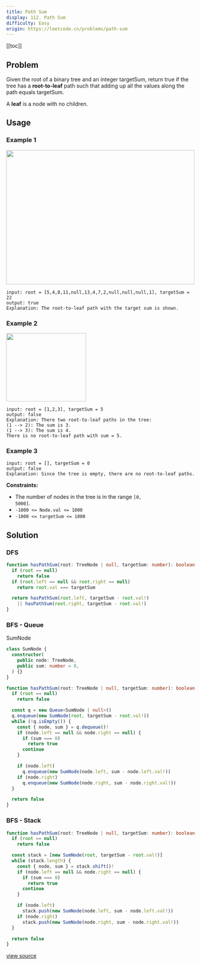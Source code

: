 ```yaml
---
title: Path Sum
display: 112. Path Sum
difficulty: Easy
origin: https://leetcode.cn/problems/path-sum
---
```


[[toc]]

## Problem

Given the root of a binary tree and an integer targetSum, return true if the tree has a **root-to-leaf** path such that adding up all the values along the path equals targetSum.

A **leaf** is a node with no children.

## Usage

### Example 1

<img alt="" src="https://assets.leetcode.com/uploads/2021/01/18/pathsum1.jpg" style="width: 500px; height: 356px;" />

```
input: root = [5,4,8,11,null,13,4,7,2,null,null,null,1], targetSum = 22
output: true
Explanation: The root-to-leaf path with the target sum is shown.
```

### Example 2

<img alt="" src="https://assets.leetcode.com/uploads/2021/01/18/pathsum2.jpg" style="width: 212px; height: 181px;" />

```
input: root = [1,2,3], targetSum = 5
output: false
Explanation: There two root-to-leaf paths in the tree:
(1 --> 2): The sum is 3.
(1 --> 3): The sum is 4.
There is no root-to-leaf path with sum = 5.
```

### Example 3

```
input: root = [], targetSum = 0
output: false
Explanation: Since the tree is empty, there are no root-to-leaf paths.
```

**Constraints:**

- The number of nodes in the tree is in the range <code>[0, 5000]</code>.
- <code>-1000 &lt;= Node.val &lt;= 1000</code>
- <code>-1000 &lt;= targetSum &lt;= 1000</code>

## Solution

### DFS

```ts
function hasPathSum(root: TreeNode | null, targetSum: number): boolean {
  if (root == null)
    return false
  if (root.left == null && root.right == null)
    return root.val === targetSum

  return hasPathSum(root.left, targetSum - root.val!)
    || hasPathSum(root.right, targetSum - root.val!)
}
```

### BFS - Queue

SumNode

```ts
class SumNode {
  constructor(
    public node: TreeNode,
    public sum: number = 0,
  ) {}
}
```

``` ts
function hasPathSum(root: TreeNode | null, targetSum: number): boolean {
  if (root == null)
    return false

  const q = new Queue<SumNode | null>()
  q.enqueue(new SumNode(root, targetSum - root.val!))
  while (!q.isEmpty()) {
    const { node, sum } = q.dequeue()!
    if (node.left == null && node.right == null) {
      if (sum === 0)
        return true
      continue
    }

    if (node.left)
      q.enqueue(new SumNode(node.left, sum - node.left.val!))
    if (node.right)
      q.enqueue(new SumNode(node.right, sum - node.right.val!))
  }

  return false
}
```

### BFS - Stack

```ts
function hasPathSum(root: TreeNode | null, targetSum: number): boolean {
  if (root == null)
    return false

  const stack = [new SumNode(root, targetSum - root.val!)]
  while (stack.length) {
    const { node, sum } = stack.shift()!
    if (node.left == null && node.right == null) {
      if (sum === 0)
        return true
      continue
    }

    if (node.left)
      stack.push(new SumNode(node.left, sum - node.left.val!))
    if (node.right)
      stack.push(new SumNode(node.right, sum - node.right.val!))
  }

  return false
}
```

[view source](https://leetcode.cn/problems/path-sum)
